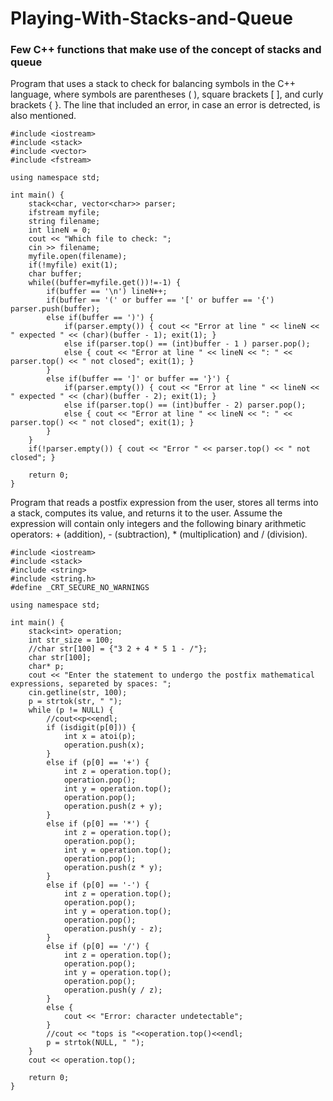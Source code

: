 # Playing-With-Stacks-and-Queue
<h3>Few C++ functions that make use of the concept of stacks and queue</h3>

Program that uses a stack to check for balancing symbols in the C++ language, where symbols are parentheses ( ), square brackets [ ], and curly brackets { }. The line that included an error, in case an error is detrected, is also mentioned.
```
#include <iostream>
#include <stack>
#include <vector>
#include <fstream>

using namespace std;

int main() {
    stack<char, vector<char>> parser;
    ifstream myfile;
    string filename;
    int lineN = 0;
    cout << "Which file to check: ";
    cin >> filename;
    myfile.open(filename);
    if(!myfile) exit(1);
    char buffer;
    while((buffer=myfile.get())!=-1) {
        if(buffer == '\n') lineN++;
        if(buffer == '(' or buffer == '[' or buffer == '{') parser.push(buffer);
        else if(buffer == ')') {
            if(parser.empty()) { cout << "Error at line " << lineN << " expected " << (char)(buffer - 1); exit(1); }
            else if(parser.top() == (int)buffer - 1 ) parser.pop();
            else { cout << "Error at line " << lineN << ": " << parser.top() << " not closed"; exit(1); }
        }
        else if(buffer == ']' or buffer == '}') {
            if(parser.empty()) { cout << "Error at line " << lineN << " expected " << (char)(buffer - 2); exit(1); }
            else if(parser.top() == (int)buffer - 2) parser.pop();
            else { cout << "Error at line " << lineN << ": " << parser.top() << " not closed"; exit(1); }
        }
    }
    if(!parser.empty()) { cout << "Error " << parser.top() << " not closed"; }
 
    return 0;
}
```

Program that reads a postfix expression from the user, stores all terms into a stack, computes its value, and returns it to the user. Assume the expression will contain only integers and the following binary arithmetic operators: + (addition), - (subtraction), * (multiplication) and / (division).
```
#include <iostream>
#include <stack>
#include <string>
#include <string.h>
#define _CRT_SECURE_NO_WARNINGS

using namespace std;

int main() {
    stack<int> operation;
    int str_size = 100;
    //char str[100] = {"3 2 + 4 * 5 1 - /"};
    char str[100];
    char* p;
    cout << "Enter the statement to undergo the postfix mathematical expressions, separeted by spaces: ";
    cin.getline(str, 100);
    p = strtok(str, " ");
    while (p != NULL) {
        //cout<<p<<endl;
        if (isdigit(p[0])) {
            int x = atoi(p);
            operation.push(x);
        }
        else if (p[0] == '+') {
            int z = operation.top();
            operation.pop();
            int y = operation.top();
            operation.pop();
            operation.push(z + y);
        }
        else if (p[0] == '*') {
            int z = operation.top();
            operation.pop();
            int y = operation.top();
            operation.pop();
            operation.push(z * y);
        }
        else if (p[0] == '-') {
            int z = operation.top();
            operation.pop();
            int y = operation.top();
            operation.pop();
            operation.push(y - z);
        }
        else if (p[0] == '/') {
            int z = operation.top();
            operation.pop();
            int y = operation.top();
            operation.pop();
            operation.push(y / z);
        }
        else {
            cout << "Error: character undetectable";
        }
        //cout << "tops is "<<operation.top()<<endl;
        p = strtok(NULL, " ");
    }
    cout << operation.top();
 
    return 0;
}
```
